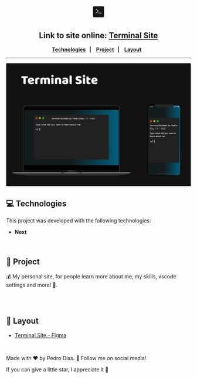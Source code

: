<h1 align="center">
  <img src="./public/plain-logo.svg" alt="project logo" title="project logo" height="30px" />
</h1> 

<h2 align="center">Link to site online: <a href="https://pedro-dias.vercel.app/" target="_blank">Terminal Site</a> </h2>

<div align="center">
  <b>
    <a href="#-Technologies"><b>Technologies</b></a>&nbsp;&nbsp;&nbsp;|&nbsp;&nbsp;&nbsp;
    <a href="#-Project"><b>Project</b></a>&nbsp;&nbsp;&nbsp;|&nbsp;&nbsp;&nbsp;
    <a href="#-Layout"><b>Layout</b></a>&nbsp;&nbsp;&nbsp;
  </b>  
</div>

---

<img src="./public/template.svg" alt="Project image" title="project" />

## 💻 Technologies

This project was developed with the following technologies:
<b>
- Next
</b>

</br>

## 📄 Project
💰 My personal site, for people learn more about me, my skills, vscode settings and more! 🎉.

<br></br>

## 🔖 Layout
- [Terminal Site - Figma](https://www.figma.com/file/jDW8u7N3EpoZEp5HxuIHEY/Personal-Site?type=design&node-id=1-3&mode=design&t=ddsFa3XR33fJFxXL-0)

</br>

Made with ♥ by Pedro Dias. 👋 Follow me on social media! 

If you can give a little star, I appreciate it 🤩
